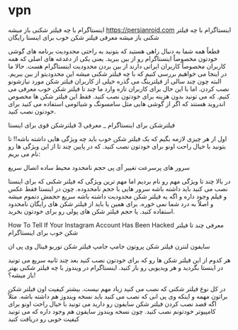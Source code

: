 # vpn
اینستاگرام با چه فیلتر شکنی باز میشه
https://persianroid.com
اینستاگرام با چه فیلتر شکنی باز میشه
معرفی فیلتر شکن خوب برای اینستا رایگان

قطعاً همه شما به دنبال راهی هستید که بتونید به راحتی محدودیت برنامه‌ های گوشی خودتون مخصوصاً اینستاگرام رو از بین ببرید. یعنی یکی از دغدغه‌ های اصلی که همه کاربران مخصوصاً کاربران ایرانی دارند از بین بردن محدودیت اینستاگرام هست.
حالا ما در اینجا می‌ خواهیم بررسی کنیم که با چه فیلتر شکنی میشه این محدودیتو از بین ببریم. البته چون چند سالی از فیلترینگ می‌ گذره خیلی از کاربران فیلتر شکن مورد نیازشونو نصب کردن. اما با این حال برای کاربران تازه وارد ما چند تا فیلتر شکن خوب معرفی می‌ کنیم. که می‌ تونید بدون هزینه برای خودتون نصب کنید.
فقط این فیلتر شکن‌ ها مخصوص اندروید هستند که اگر از گوشی‌ هایی مثل سامسونگ و شیائومی استفاده می‌ کنید برای خودتون نصب کنید.

فیلترشکن‌ برای اینستاگرام _ معرفی 3 فیلترشکن قوی برای اینستا

اول از هر چیزی لازمه بگیم که یک فیلتر شکن خوب باید چه ویژگی‌ هایی داشته باشه!! تا بتونید با خیال راحت اونو برای خودتون نصب کنید. که در پایین چند تا از این ویژگی‌ ها رو نام می‌ بریم:

سرور های پرسرعت
تغییر آی پی
حجم نامحدود
محیط ساده
اتصال سریع

در بالا چند تا ویژگی مهم رو نام بردیم اما مهم‌ ترین ویژگی که فیلتر شکنی که برای اینستا نصب می‌ کنید باید داشته باشه سرور هایی با حجم نامحدوده. چون در اینستا فقط عکس و فیلم وجود داره و اگه یه فیلتر شکن محدودیت داشته باشه سریع حجمش دتموم میشه و اصلاً به درد شما نمی‌ خوره. برای همین یا باید از فیلتر شکن‌ های رایگان نامحدود استفاده کنید. یا حجم فیلتر شکن‌ های پولی رو برای خودتون بخرید.

How To Tell If Your Instagram Account Has Been Hacked
معرفی چند تا فیلتر شکن خوب برای اینستاگرام

سایفون
لنترن
فیلتر شکن پروتون
جامپ جامپ
فیلتر شکن توربو
فینال وی پی ان

هر کدوم از این فیلتر شکن‌ ها رو که برای خودتون نصب کنید بعد چند ثانیه سریع می‌ تونید در اینستا بگردید و هر ویدیویی رو باز کنید.
اینستاگرام در ویندوز با چه فیلتر شکنی بهتر باز میشه؟!

در کل نوع فیلتر شکنی که نصب می‌ کنید زیاد مهم نیست. بیشتر کیفیت اون فیلتر شکن براتون مهمه و اینکه وی پی انی که نصب می‌ کنید باید نسخه ویندوز هم داشته باشه. مثلاً اگه قصد نصب کردن فیلتر شکن سایفون رو دارید می‌ تونید با خیال راحت اونو برای کامپیوتر خودتونم نصب کنید. چون نسخه ویندوز سایفون هم وجود داره که می‌ تونید کیفیت خوبی رو دریافت کنید
